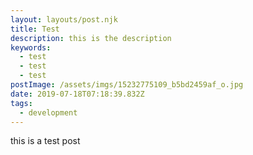 ```yaml
---
layout: layouts/post.njk
title: Test
description: this is the description
keywords:
  - test
  - test
  - test
postImage: /assets/imgs/15232775109_b5bd2459af_o.jpg
date: 2019-07-18T07:18:39.832Z
tags:
  - development
---
```

this is a test post
